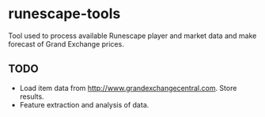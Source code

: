 # runescape-tools

Tool used to process available Runescape player and market data and make forecast of Grand Exchange prices.

## TODO

-   Load item data from http://www.grandexchangecentral.com. Store results.
-   Feature extraction and analysis of data.
